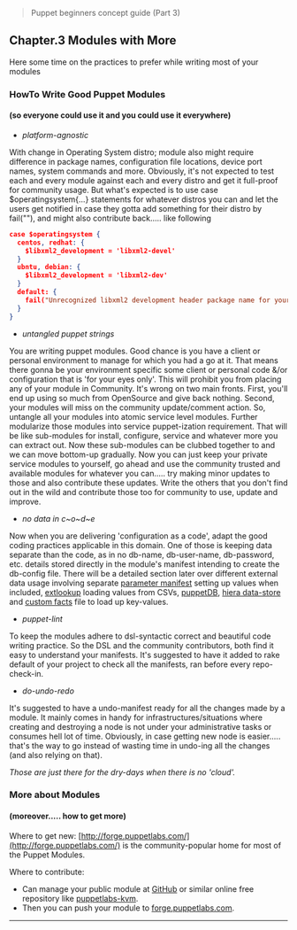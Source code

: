 
> Puppet beginners concept guide (Part 3)

## Chapter.3 Modules with More

Here some time on the practices to prefer while writing most of your modules

### HowTo Write Good Puppet Modules
#### (so everyone could use it and you could use it everywhere)

* *platform-agnostic*

With change in Operating System distro; module also might require difference in package names, configuration file locations, device port names, system commands and more.
Obviously, it's not expected to test each and every module against each and every distro and get it full-proof for community usage. But what's expected is to use case $operatingsystem{...} statements for whatever distros you can and let the users get notified in case they gotta add something for their distro by fail(""), and might also contribute back..... like following

```JSON
case $operatingsystem {
  centos, redhat: {
    $libxml2_development = 'libxml2-devel'
  }
  ubntu, debian: {
    $libxml2_development = 'libxml2-dev'
  }
  default: {
    fail("Unrecognized libxml2 development header package name for your O.S. $operatingsystem")
  }
}
```

* *untangled puppet strings*

You are writing puppet modules. Good chance is you have a client or personal environment to manage for which you had a go at it.
That means there gonna be your environment specific some client or personal code &/or configuration that is 'for your eyes only'. This will prohibit you from placing any of your module in Community.
It's wrong on two main fronts. First, you'll end up using so much from OpenSource and give back nothing. Second, your modules will miss on the community update/comment action.
So, untangle all your modules into atomic service level modules. Further modularize those modules into service puppet-ization requirement. That will be like sub-modules for install, configure, service and whatever more you can extract out. Now these sub-modules can be clubbed together to and we can move bottom-up gradually.
Now you can just keep your private service modules to yourself, go ahead and use the community trusted and available modules for whatever you can..... try  making minor updates to those and also contribute these updates. Write the others that you don't find out in the wild and contribute those too for community to use, update and improve.


* *no data in c~o~d~e*

Now when you are delivering 'configuration as a code', adapt the good coding practices applicable in this domain. One of those is keeping data separate than the code, as in no db-name, db-user-name, db-password, etc. details stored directly in the module's manifest intending to create the db-config file.
There will be a detailed section later over different external data usage involving separate [parameter manifest](http://docs.puppetlabs.com/guides/parameterized_classes.html#appendix-smart-parameter-defaults) setting up values when included, [extlookup](http://docs.puppetlabs.com/references/2.6.8/function.html#extlookup) loading values from CSVs, [puppetDB](http://puppetlabs.com/blog/introducing-puppetdb-put-your-data-to-work/), [hiera data-store](http://projects.puppetlabs.com/projects/hiera/) and [custom facts](http://docs.puppetlabs.com/guides/custom_facts.html) file to load up key-values.


* *puppet-lint*

To keep the modules adhere to dsl-syntactic correct and beautiful code writing practice. So the DSL and the community contributors, both find it easy to understand your manifests. It's suggested to have it added to rake default of your project to check all the manifests, ran before every repo-check-in.


* *do-undo-redo*

It's suggested to have a undo-manifest ready for all the changes made by a module. It mainly comes in handy for infrastructures/situations where creating and destroying a node is not under your administrative tasks or consumes hell lot of time.
Obviously, in case getting new node is easier..... that's the way to go instead of wasting time in undo-ing all the changes (and also relying on that).


_Those are just there for the dry-days when there is no 'cloud'._

### More about Modules
#### (moreover..... how to get more)

Where to get new: [http://forge.puppetlabs.com/](http://forge.puppetlabs.com/) is the community-popular home for most of the Puppet Modules.

Where to contribute:

* Can manage your public module at [GitHub](https://github.com/) or similar online free repository like [puppetlabs-kvm](https://github.com/puppetlabs/puppetlabs-kvm).
* Then you can push your module to [forge.puppetlabs.com](http://docs.puppetlabs.com/puppet/2.7/reference/modules_publishing.html).

---
